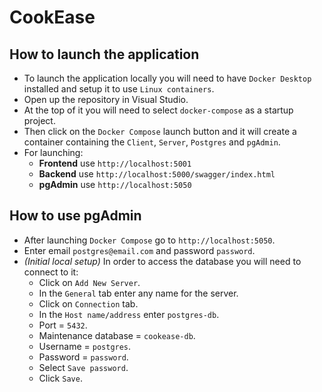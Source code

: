 # CookEase
## How to launch the application
- To launch the application locally you will need to have `Docker Desktop` installed and setup it to use `Linux containers`.
- Open up the repository in Visual Studio.
- At the top of it you will need to select `docker-compose` as a startup project.
- Then click on the `Docker Compose` launch button and it will create a container containing the `Client`, `Server`, `Postgres` and `pgAdmin`.
- For launching:
	- **Frontend** use `http://localhost:5001`
	- **Backend** use `http://localhost:5000/swagger/index.html`
	- **pgAdmin** use `http://localhost:5050`
## How to use pgAdmin
- After launching `Docker Compose` go to `http://localhost:5050`.
- Enter email `postgres@email.com` and password `password`.
- *(Initial local setup)* In order to access the database you will need to connect to it:
	- Click on `Add New Server`.
	- In the `General` tab enter any name for the server.
	- Click on `Connection` tab.
	- In the `Host name/address` enter `postgres-db`.
	- Port = `5432`.
	- Maintenance database = `cookease-db`.
	- Username = `postgres`.
	- Password = `password`.
	- Select `Save password`.
	- Click `Save`.

